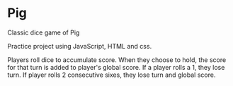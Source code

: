 # Pig
Classic dice game of Pig

Practice project using JavaScript, HTML and css.

Players roll dice to accumulate score. When they choose to hold, the score for that turn is added to player's global score. If a player rolls a 1, they lose turn. If player rolls 2 consecutive sixes, they lose turn and global score.
